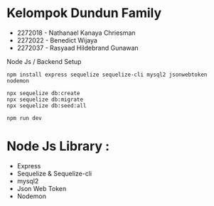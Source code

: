 # Kelompok Dundun Family
- 2272018 - Nathanael Kanaya Chriesman
- 2272022 - Benedict Wijaya
- 2272037 - Rasyaad Hildebrand Gunawan

Node Js / Backend Setup

```
npm install express sequelize sequelize-cli mysql2 jsonwebtoken nodemon

npx sequelize db:create
npx sequelize db:migrate
npx sequelize db:seed:all

npm run dev
```

# Node Js Library :
- Express
- Sequelize & Sequelize-cli
- mysql2
- Json Web Token
- Nodemon
